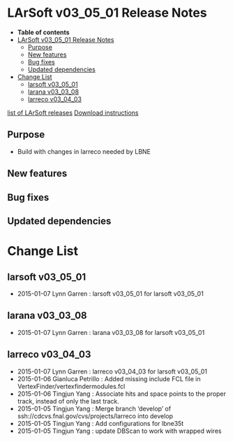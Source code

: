 LArSoft v03_05_01 Release Notes
======================================================================

-   **Table of contents**
-   [LArSoft v03_05_01 Release Notes](#LArSoft-v03_05_01-Release-Notes)
    -   [Purpose](#Purpose)
    -   [New features](#New-features)
    -   [Bug fixes](#Bug-fixes)
    -   [Updated dependencies](#Updated-dependencies)
-   [Change List](#Change-List)
    -   [larsoft v03_05_01](#larsoft-v03_05_01)
    -   [larana v03_03_08](#larana-v03_03_08)
    -   [larreco v03_04_03](#larreco-v03_04_03)

[list of LArSoft releases](LArSoft_release_list)
[Download instructions](http://scisoft.fnal.gov/scisoft/bundles/larsoft/v03_05_01/larsoft-v03_05_01.html)

Purpose
--------------------

-   Build with changes in larreco needed by LBNE

New features
------------------------------

Bug fixes
------------------------

Updated dependencies
----------------------------------------------

Change List
============================

larsoft v03_05_01
------------------------------------------

-   2015-01-07 Lynn Garren : larsoft v03_05_01 for larsoft v03_05_01

larana v03_03_08
----------------------------------------

-   2015-01-07 Lynn Garren : larana v03_03_08 for larsoft v03_05_01

larreco v03_04_03
------------------------------------------

-   2015-01-07 Lynn Garren : larreco v03_04_03 for larsoft v03_05_01
-   2015-01-06 Gianluca Petrillo : Added missing include FCL file in VertexFinder/vertexfindermodules.fcl
-   2015-01-06 Tingjun Yang : Associate hits and space points to the proper track, instead of only the last track.
-   2015-01-05 Tingjun Yang : Merge branch ‘develop’ of ssh://cdcvs.fnal.gov/cvs/projects/larreco into develop
-   2015-01-05 Tingjun Yang : Add configurations for lbne35t
-   2015-01-05 Tingjun Yang : update DBScan to work with wrapped wires

